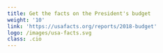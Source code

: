 ```yaml
---
title: Get the facts on the President's budget
weight: '10'
link: 'https://usafacts.org/reports/2018-budget'
logo: /images/usa-facts.svg
class: .cio
---
```


